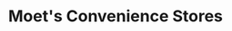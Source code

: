 ---
title: "Moet's Convenience Stores"
url: /vancouver/moets-convenience-stores/
shop: Lebensmittel
---